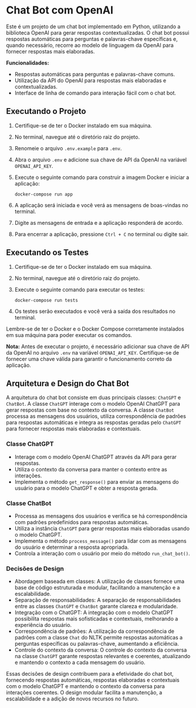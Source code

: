 # Chat Bot com OpenAI
Este é um projeto de um chat bot implementado em Python, utilizando a biblioteca OpenAI para gerar respostas contextualizadas. O chat bot possui respostas automáticas para perguntas e palavras-chave específicas e, quando necessário, recorre ao modelo de linguagem da OpenAI para fornecer respostas mais elaboradas.

**Funcionalidades\:**
- Respostas automáticas para perguntas e palavras-chave comuns.
- Utilização da API do OpenAI para respostas mais elaboradas e contextualizadas.
- Interface de linha de comando para interação fácil com o chat bot.

## Executando o Projeto

1. Certifique-se de ter o Docker instalado em sua máquina.
2. No terminal, navegue até o diretório raiz do projeto.
3. Renomeie o arquivo `.env.example` para `.env`.
4. Abra o arquivo `.env` e adicione sua chave de API da OpenAI na variável `OPENAI_API_KEY`.
5. Execute o seguinte comando para construir a imagem Docker e iniciar a aplicação:

   ```shell
   docker-compose run app
   ```

6. A aplicação será iniciada e você verá as mensagens de boas-vindas no terminal.
7. Digite as mensagens de entrada e a aplicação responderá de acordo.
8. Para encerrar a aplicação, pressione `Ctrl + C` no terminal ou digite sair.

## Executando os Testes

1. Certifique-se de ter o Docker instalado em sua máquina.
2. No terminal, navegue até o diretório raiz do projeto.
3. Execute o seguinte comando para executar os testes:

   ```shell
   docker-compose run tests
   ```

4. Os testes serão executados e você verá a saída dos resultados no terminal.

Lembre-se de ter o Docker e o Docker Compose corretamente instalados em sua máquina para poder executar os comandos.

**Nota:** Antes de executar o projeto, é necessário adicionar sua chave de API da OpenAI no arquivo `.env` na variável `OPENAI_API_KEY`. Certifique-se de fornecer uma chave válida para garantir o funcionamento correto da aplicação.

## Arquitetura e Design do Chat Bot
A arquitetura do chat bot consiste em duas principais classes: `ChatGPT` e `ChatBot`. A classe `ChatGPT` interage com o modelo OpenAI ChatGPT para gerar respostas com base no contexto da conversa. A classe `ChatBot` processa as mensagens dos usuários, utiliza correspondência de padrões para respostas automáticas e integra as respostas geradas pelo `ChatGPT` para fornecer respostas mais elaboradas e contextuais.

### Classe ChatGPT
- Interage com o modelo OpenAI ChatGPT através da API para gerar respostas.
- Utiliza o contexto da conversa para manter o contexto entre as interações.
- Implementa o método `get_response()` para enviar as mensagens do usuário para o modelo ChatGPT e obter a resposta gerada.

### Classe ChatBot
- Processa as mensagens dos usuários e verifica se há correspondência com padrões predefinidos para respostas automáticas.
- Utiliza a instância `ChatGPT` para gerar respostas mais elaboradas usando o modelo ChatGPT.
- Implementa o método `process_message()` para lidar com as mensagens do usuário e determinar a resposta apropriada.
- Controla a interação com o usuário por meio do método `run_chat_bot()`.

### Decisões de Design
- Abordagem baseada em classes: A utilização de classes fornece uma base de código estruturada e modular, facilitando a manutenção e a escalabilidade.
- Separação de responsabilidades: A separação de responsabilidades entre as classes `ChatGPT` e `ChatBot` garante clareza e modularidade.
- Integração com o ChatGPT: A integração com o modelo ChatGPT possibilita respostas mais sofisticadas e contextuais, melhorando a experiência do usuário.
- Correspondência de padrões: A utilização da correspondência de padrões com a classe `Chat` do NLTK permite respostas automáticas a perguntas específicas ou palavras-chave, aumentando a eficiência.
- Controle do contexto da conversa: O controle do contexto da conversa na classe `ChatGPT` garante respostas relevantes e coerentes, atualizando e mantendo o contexto a cada mensagem do usuário.

Essas decisões de design contribuem para a efetividade do chat bot, fornecendo respostas automáticas, respostas elaboradas e contextuais com o modelo ChatGPT e mantendo o contexto da conversa para interações coerentes. O design modular facilita a manutenção, a escalabilidade e a adição de novos recursos no futuro.